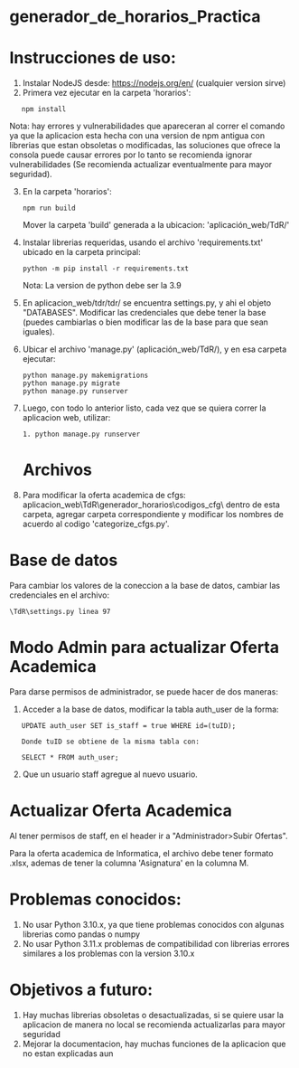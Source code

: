 # generador_de_horarios_Practica

# Instrucciones de uso:

1. Instalar NodeJS desde: https://nodejs.org/en/ (cualquier version sirve)
2. Primera vez ejecutar en la carpeta 'horarios':
```
   npm install
```
Nota: hay errores y vulnerabilidades que apareceran al correr el comando ya que la aplicacion esta hecha con una version de npm antigua con librerias que estan obsoletas o modificadas, las soluciones que ofrece la consola puede causar errores por lo tanto se recomienda ignorar vulnerabilidades (Se recomienda actualizar eventualmente para mayor seguridad).

3. En la carpeta 'horarios':
   ```
   npm run build
   ```
   Mover la carpeta 'build' generada a la ubicacion: 'aplicación_web/TdR/'

4. Instalar librerias requeridas, usando el archivo 'requirements.txt' ubicado en la carpeta principal:
   ```
   python -m pip install -r requirements.txt
   ```
   Nota: La version de python debe ser la 3.9

5. En aplicacion_web/tdr/tdr/ se encuentra settings.py, y ahi el objeto "DATABASES". Modificar las credenciales que debe tener la base (puedes cambiarlas o bien modificar las de la base para que sean iguales).

6. Ubicar el archivo 'manage.py' (aplicación_web/TdR/), y en esa carpeta ejecutar:
   ```
   python manage.py makemigrations
   python manage.py migrate
   python manage.py runserver
   ```
7. Luego, con todo lo anterior listo, cada vez que se quiera correr la aplicacion web, utilizar:

   ```
   1. python manage.py runserver
   ```

   # Archivos
8. Para modificar la oferta academica de cfgs: aplicacion_web\TdR\generador_horarios\codigos_cfg\ dentro de esta carpeta, agregar carpeta correspondiente y modificar los nombres de acuerdo al codigo 'categorize_cfgs.py'.

# Base de datos

Para cambiar los valores de la coneccion a la base de datos, cambiar las credenciales en el archivo:

    \TdR\settings.py linea 97

# Modo Admin para actualizar Oferta Academica

Para darse permisos de administrador, se puede hacer de dos maneras:

1. Acceder a la base de datos, modificar la tabla auth_user de la forma:
```
   UPDATE auth_user SET is_staff = true WHERE id=(tuID);

   Donde tuID se obtiene de la misma tabla con:

   SELECT * FROM auth_user;
   ```
2. Que un usuario staff agregue al nuevo usuario.

# Actualizar Oferta Academica

Al tener permisos de staff, en el header ir a "Administrador>Subir Ofertas".

Para la oferta academica de Informatica, el archivo debe tener formato .xlsx, ademas de tener la columna 'Asignatura' en la columna M.

# Problemas conocidos:

1. No usar Python 3.10.x, ya que tiene problemas conocidos con algunas librerias como pandas o numpy 
2. No usar Python 3.11.x problemas de compatibilidad con librerias errores similares a los problemas con la version 3.10.x 

# Objetivos a futuro:

1. Hay muchas librerias obsoletas o desactualizadas, si se quiere usar la aplicacion de manera no local se recomienda actualizarlas para mayor seguridad
2. Mejorar la documentacion, hay muchas funciones de la aplicacion que no estan explicadas aun
